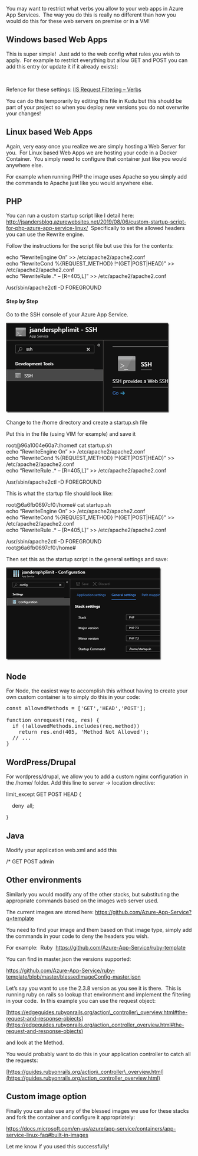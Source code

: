 You may want to restrict what verbs you allow to your web apps in Azure App Services.&nbsp; The way you do this is really no different than how you would do this for these web servers on premise or in a VM!

## Windows based Web Apps

This is super simple!&nbsp; Just add to the web config what rules you wish to apply.&nbsp; For example to restrict everything but allow GET and POST you can add this entry (or update it if it already exists):

<configuration>  
&nbsp;&nbsp;&nbsp;&nbsp;&nbsp; <system.webServer>  
&nbsp;&nbsp;&nbsp;&nbsp;&nbsp;&nbsp; <security>  
&nbsp;&nbsp;&nbsp;&nbsp;&nbsp;&nbsp;&nbsp;&nbsp;&nbsp; <requestFiltering>  
&nbsp;&nbsp;&nbsp;&nbsp;&nbsp;&nbsp;&nbsp;&nbsp;&nbsp;&nbsp;&nbsp;&nbsp; <verbs allowUnlisted=&#8221;false&#8221;>  
&nbsp;&nbsp;&nbsp;&nbsp;&nbsp;&nbsp;&nbsp;&nbsp;&nbsp;&nbsp;&nbsp;&nbsp;&nbsp;&nbsp;&nbsp; <add verb=&#8221;GET&#8221; allowed=&#8221;true&#8221; />  
&nbsp;&nbsp;&nbsp;&nbsp;&nbsp;&nbsp;&nbsp;&nbsp;&nbsp;&nbsp;&nbsp;&nbsp;&nbsp;&nbsp;&nbsp; <add verb=&#8221;POST&#8221; allowed=&#8221;true&#8221; />  
&nbsp;&nbsp;&nbsp;&nbsp;&nbsp;&nbsp;&nbsp;&nbsp;&nbsp;&nbsp;&nbsp;&nbsp;&nbsp;&nbsp;&nbsp; <add verb=&#8221;HEAD&#8221; allowed=&#8221;true&#8221; />  
&nbsp;&nbsp;&nbsp;&nbsp;&nbsp;&nbsp;&nbsp;&nbsp;&nbsp;&nbsp;&nbsp;&nbsp; </verbs>  
&nbsp;&nbsp;&nbsp;&nbsp;&nbsp;&nbsp;&nbsp;&nbsp;&nbsp; </requestFiltering>  
&nbsp;&nbsp;&nbsp;&nbsp;&nbsp;&nbsp; </security>  
&nbsp;&nbsp;&nbsp; </system.webServer>

Refence for these settings: <a href="https://docs.microsoft.com/en-us/iis/configuration/system.webserver/security/requestfiltering/verbs/index#configuration" target="_blank" rel="noopener noreferrer">IIS Request Filtering &#8211; Verbs <verbs></a>

You can do this temporarily by editing this file in Kudu but this should be part of your project so when you deploy new versions you do not overwrite your changes!

## Linux based Web Apps

Again, very easy once you realize we are simply hosting a Web Server for you.&nbsp; For Linux based Web Apps we are hosting your code in a Docker Container.&nbsp; You simply need to configure that container just like you would anywhere else.

For example when running PHP the image uses Apache so you simply add the commands to Apache just like you would anywhere else.



## PHP 

You can run a custom startup script like I detail here: <http://jsandersblog.azurewebsites.net/2019/08/06/custom-startup-script-for-php-azure-app-service-linux/>&nbsp; Specifically to set the allowed headers you can use the Rewrite engine.

Follow the instructions for the script file but use this for the contents:

echo &#8220;RewriteEngine On&#8221; >> /etc/apache2/apache2.conf  
echo &#8220;RewriteCond %{REQUEST_METHOD} !^(GET|POST|HEAD)&#8221; >> /etc/apache2/apache2.conf  
echo &#8220;RewriteRule .* &#8211; [R=405,L]&#8221; >> /etc/apache2/apache2.conf

/usr/sbin/apache2ctl -D FOREGROUND

#### <font style="font-weight: bold;">Step by Step</font>

Go to the SSH console of your Azure App Service.

[<img loading="lazy" width="443" height="244" title="image" style="display: inline; background-image: none;" alt="image" src="/assets/images/2019/08/image_thumb.png" border="0" />](/assets/images/2019/08/image.png)

Change to the /home directory and create a startup.sh file

Put this in the file (using VIM for example) and save it

root@96a1004e60a7:/home# cat startup.sh  
echo &#8220;RewriteEngine On&#8221; >> /etc/apache2/apache2.conf  
echo &#8220;RewriteCond %{REQUEST_METHOD} !^(GET|POST|HEAD)&#8221; >> /etc/apache2/apache2.conf  
echo &#8220;RewriteRule .* &#8211; [R=405,L]&#8221; >> /etc/apache2/apache2.conf

/usr/sbin/apache2ctl -D FOREGROUND

This is what the startup file should look like:

root@6a6fb0697cf0:/home# cat startup.sh  
echo &#8220;RewriteEngine On&#8221; >> /etc/apache2/apache2.conf  
echo &#8220;RewriteCond %{REQUEST_METHOD} !^(GET|POST|HEAD)&#8221; >> /etc/apache2/apache2.conf  
echo &#8220;RewriteRule .* &#8211; [R=405,L]&#8221; >> /etc/apache2/apache2.conf

/usr/sbin/apache2ctl -D FOREGROUND  
root@6a6fb0697cf0:/home#



Then set this as the startup script in the general settings and save:

[<img loading="lazy" width="421" height="251" title="image" style="display: inline; background-image: none;" alt="image" src="/assets/images/2019/08/image_thumb-1.png" border="0" />](/assets/images/2019/08/image-1.png)



## Node

For Node, the easiest way to accomplish this without having to create your own custom container is to simply do this in your code:



<pre>const allowedMethods = ['GET','HEAD','POST'];

function onrequest(req, res) {
  if (!allowedMethods.includes(req.method))
    return res.end(405, 'Method Not Allowed');
  // ...
}</pre>



## 

## WordPress/Drupal



For wordpress/drupal, we allow you to add a custom nginx configuration in the /home/ folder. Add this line to server -> location directive: 

limit_except GET POST HEAD {

&nbsp;&nbsp;&nbsp; deny&nbsp; all;

}

## Java

Modify your application web.xml and add this

<security-constraint>  
<web-resource-collection>  
<url-pattern>/*</url-pattern>  
<http-method>GET</http-method>  
<http-method>POST</http-method>  
</web-resource-collection>  
<auth-constraint>  
<role-name>admin</role-name>  
</auth-constraint>  
</security-constraint>



## 

## Other environments

Similarly you would modify any of the other stacks, but substituting the appropriate commands based on the images web server used.

The current images are stored here: <https://github.com/Azure-App-Service?q=template>

You need to find your image and them based on that image type, simply add the commands in your code to deny the headers you wish.

For example:&nbsp; Ruby&nbsp; <https://github.com/Azure-App-Service/ruby-template>

You can find in master.json the versions supported:

<https://github.com/Azure-App-Service/ruby-template/blob/master/blessedImageConfig-master.json>



Let’s say you want to use the 2.3.8 version as you see it is there.&nbsp; This is running ruby on rails so lookup that environment and implement the filtering in your code.&nbsp; In this example you can use the request object:

[https://edgeguides.rubyonrails.org/action\_controller\_overview.html#the-request-and-response-objects](https://edgeguides.rubyonrails.org/action_controller_overview.html#the-request-and-response-objects)

and look at the Method.

You would probably want to do this in your application controller to catch all the requests:

[https://guides.rubyonrails.org/action\_controller\_overview.html](https://guides.rubyonrails.org/action_controller_overview.html)





## Custom image option

Finally you can also use any of the blessed images we use for these stacks and fork the container and configure it appropriately:

<https://docs.microsoft.com/en-us/azure/app-service/containers/app-service-linux-faq#built-in-images>





Let me know if you used this successfully!